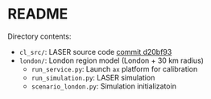 # README

Directory contents:
- `cl_src/`: LASER source code [commit d20bf93](https://github.com/InstituteforDiseaseModeling/laser/commit/d20bf9364e860b8f97a1f63870a0b11bd7926b64)
- `london/`: London region model (London + 30 km radius)
    - `run_service.py`: Launch `ax` platform for calibration
    - `run_simulation.py`: LASER simulation
    - `scenario_london.py`: Simulation initializatoin
